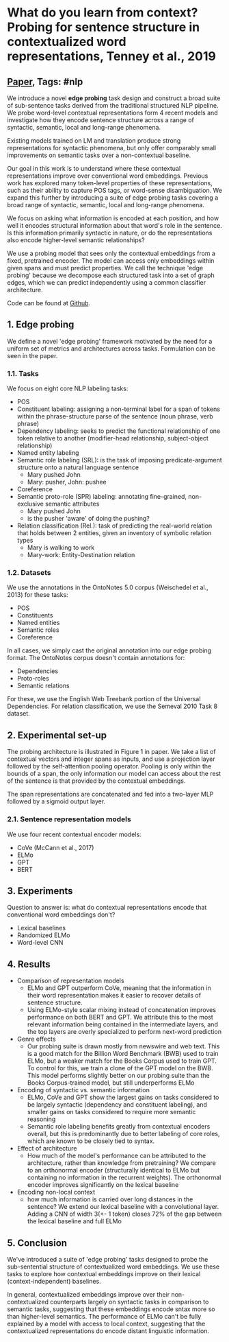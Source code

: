 # What do you learn from context? Probing for sentence structure in contextualized word representations, Tenney et al., 2019

## [Paper](https://openreview.net/forum?id=SJzSgnRcKX), Tags: \#nlp

We introduce a novel **edge probing** task design and construct a broad suite of sub-sentence tasks derived from the traditional structured NLP pipeline. We probe word-level contextual representations form 4 recent models and investigate how they encode sentence structure across a range of syntactic, semantic, local and long-range phenomena.

Existing models trained on LM and translation produce strong representations for syntactic phenomena, but only offer comparably small improvements on semantic tasks over a non-contextual baseline.

Our goal in this work is to understand where these contextual representations improve over conventional word embeddings. Previous work has explored many token-level properties of these representations, such as their ability to capture POS tags, or word-sense disambiguation. We expand this further by introducing a suite of edge probing tasks covering a broad range of syntactic, semantic, local and long-range phenomena.

We focus on asking what information is encoded at each position, and how well it encodes structural information about that word's role in the sentence. Is this information primarily syntactic in nature, or do the representations also encode higher-level semantic relationships?

We use a probing model that sees only the contextual embeddings from a fixed, pretrained encoder. The model can access only embeddings within given spans and must predict properties. We call the technique 'edge probing' because we decompose each structured task into a set of graph edges, which we can predict independently using a common classifier architecture.

Code can be found at [Github](https://github.com/nyu-mll/jiant).

## 1. Edge probing

We define a novel 'edge probing' framework motivated by the need for a uniform set of metrics and architectures across tasks. Formulation can be seen in the paper.

### 1.1. Tasks

We focus on eight core NLP labeling tasks:

* POS
* Constituent labeling: assigning a non-terminal label for a span of tokens within the phrase-structure parse of the sentence (noun phrase, verb phrase)
* Dependency labeling: seeks to predict the functional relationship of one token relative to another (modifier-head relationship, subject-object relationship)
* Named entity labeling
* Semantic role labeling (SRL): is the task of imposing predicate-argument structure onto a natural language sentence
    - Mary pushed John
    - Mary: pusher, John: pushee
* Coreference
* Semantic proto-role (SPR) labeling: annotating fine-grained, non-exclusive semantic attributes
    - Mary pushed John
    - is the pusher 'aware' of doing the pushing?
* Relation classification (Rel.): task of predicting the real-world relation that holds between 2 entities, given an inventory of symbolic relation types
    - Mary is walking to work
    - Mary-work: Entity-Destination relation

### 1.2. Datasets

We use the annotations in the OntoNotes 5.0 corpus (Weischedel et al., 2013) for these tasks:

* POS
* Constituents
* Named entities
* Semantic roles
* Coreference

In all cases, we simply cast the original annotation into our edge probing format. The OntoNotes corpus doesn't contain annotations for:

* Dependencies
* Proto-roles
* Semantic relations

For these, we use the English Web Treebank portion of the Universal Dependencies. For relation classification, we use the Semeval 2010 Task 8 dataset.

## 2. Experimental set-up

The probing architecture is illustrated in Figure 1 in paper. We take a list of contextual vectors and integer spans as inputs, and use a projection layer followed by the self-attention pooling operator. Pooling is only within the bounds of a span, the only information our model can access about the rest of the sentence is that provided by the contextual embeddings.

The span representations are concatenated and fed into a two-layer MLP followed by a sigmoid output layer.

### 2.1. Sentence representation models

We use four recent contextual encoder models:

* CoVe (McCann et al., 2017)
* ELMo
* GPT
* BERT

## 3. Experiments

Question to answer is: what do contextual representations encode that conventional word embeddings don't?

* Lexical baselines
* Randomized ELMo
* Word-level CNN

## 4. Results

* Comparison of representation models
    - ELMo and GPT outperform CoVe, meaning that the information in their word representation makes it easier to recover details of sentence structure.
    - Using ELMo-style scalar mixing instead of concatenation improves performance on both BERT and GPT. We attribute this to the most relevant information being contained in the intermediate layers, and the top layers are overly specialized to perform next-word prediction
* Genre effects
    - Our probing suite is drawn mostly from newswire and web text. This is a good match for the Billion Word Benchmark (BWB) used to train ELMo, but a weaker match for the Books Corpus used to train GPT. To control for this, we train a clone of the GPT model on the BWB. This model performs slightly better on our probing suite than the Books Corpus-trained model, but still underperforms ELMo
* Encoding of syntactic vs. semantic information
    - ELMo, CoVe and GPT show the largest gains on tasks considered to be largely syntactic (dependency and constituent labeling), and smaller gains on tasks considered to require more semantic reasoning
    - Semantic role labeling benefits greatly from contextual encoders overall, but this is predominantly due to better labeling of core roles, which are known to be closely tied to syntax.
* Effect of architecture
    - How much of the model's performance can be attributed to the architecture, rather than knowledge from pretraining? We compare to an orthonormal encoder (structurally identical to ELMo but containing no information in the recurrent weights). The orthonormal encoder improves significantly on the lexical baseline
* Encoding non-local context
    - how much information is carried over long distances in the sentence? We extend our lexical baseline with a convolutional layer. Adding a CNN of width 3(+- 1 token) closes 72% of the gap between the lexical baseline and full ELMo

## 5. Conclusion

We've introduced a suite of 'edge probing' tasks designed to probe the sub-sentential structure of contextualized word embeddings. We use these tasks to explore how contextual embeddings improve on their lexical (context-independent) baselines.

In general, contextualized embeddings improve over their non-contextualized counterparts largely on syntactic tasks in comparison to semantic tasks, suggesting that these embeddings encode sntax more so than higher-level semantics. The performance of ELMo can't be fully explained by a model with access to local context, suggesting that the contextualized representations do encode distant linguistic information.